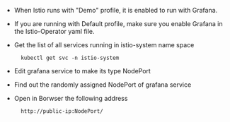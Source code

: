 
- When Istio runs with "Demo" profile, it is enabled to run with Grafana.
- If you are running with Default profile, make sure you enable Grafana in the Istio-Operator yaml file.
- Get the list of all services running in istio-system name space

        kubectl get svc -n istio-system 
    
- Edit grafana service to make its type NodePort
- Find out the randomly assigned NodePort of grafana service

- Open in Borwser the following address 

        http://public-ip:NodePort/
        
        


